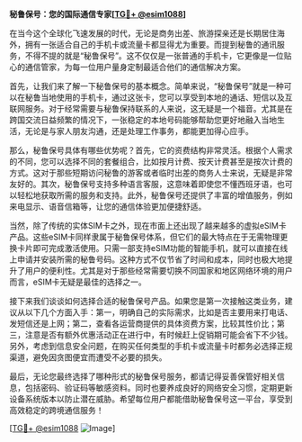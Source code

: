 **秘鲁保号：您的国际通信专家[[TG💪+ @esim1088](https://t.me/s/esim1088)]**

在当今这个全球化飞速发展的时代，无论是商务出差、旅游探亲还是长期居住海外，拥有一张适合自己的手机卡或流量卡都显得尤为重要。而提到秘鲁的通讯服务，不得不提的就是“秘鲁保号”。这不仅仅是一张普通的手机卡，它更像是一位贴心的通信管家，为每一位用户量身定制最适合他们的通信解决方案。

首先，让我们来了解一下秘鲁保号的基本概念。简单来说，“秘鲁保号”就是一种可以在秘鲁当地使用的手机卡，通过这张卡，您可以享受到本地的通话、短信以及互联网服务。对于经常需要与秘鲁保持联系的人来说，这无疑是一个福音。尤其是在跨国交流日益频繁的情况下，一张稳定的本地号码能够帮助您更好地融入当地生活，无论是与家人朋友沟通，还是处理工作事务，都能更加得心应手。

那么，秘鲁保号具体有哪些优势呢？首先，它的资费结构非常灵活。根据个人需求的不同，您可以选择不同的套餐组合，比如按月计费、按天计费甚至是按次计费的方式。这对于那些短期访问秘鲁的游客或者临时出差的商务人士来说，无疑是非常友好的。其次，秘鲁保号支持多种语言客服，这意味着即使您不懂西班牙语，也可以轻松地获取所需的服务和支持。此外，秘鲁保号还提供了丰富的增值服务，例如来电显示、语音信箱等，让您的通信体验更加便捷舒适。

当然，除了传统的实体SIM卡之外，现在市面上还出现了越来越多的虚拟eSIM卡产品。这些eSIM卡同样隶属于秘鲁保号体系，但它们的最大特点在于无需物理更换卡片即可完成激活使用。只需一部支持eSIM功能的智能手机，就可以直接在线上申请并安装所需的秘鲁号码。这种方式不仅节省了时间和成本，同时也极大地提升了用户的便利性。尤其是对于那些经常需要切换不同国家和地区网络环境的用户而言，eSIM卡无疑是最佳的选择之一。

接下来我们谈谈如何选择合适的秘鲁保号产品。如果您是第一次接触这类业务，建议从以下几个方面入手：第一，明确自己的实际需求，比如是否主要用来打电话、发短信还是上网；第二，查看各运营商提供的具体资费方案，比较其性价比；第三，注意是否有额外优惠活动正在进行中，有时候赶上促销期可能会省下不少钱。另外，考虑到信息安全问题，在购买任何类型的手机卡或流量卡时都务必选择正规渠道，避免因贪图便宜而遭受不必要的损失。

最后，无论您最终选择了哪种形式的秘鲁保号服务，都请记得妥善保管好相关信息，包括密码、验证码等敏感资料。同时也要养成良好的网络安全习惯，定期更新设备系统版本以防止潜在威胁。希望每位用户都能借助秘鲁保号这一平台，享受到高效稳定的跨境通信服务！

[[TG💪+ @esim1088](https://t.me/s/esim1088) ![Image](https://i.postimg.cc/4NQfJmqS/Snipaste-2025-05-13-00-14-12.png)]